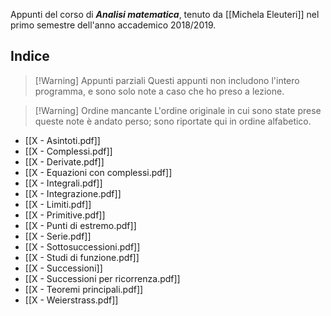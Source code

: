 Appunti del corso di **_Analisi matematica_**, tenuto da [[Michela Eleuteri]] nel primo semestre dell'anno accademico 2018/2019.

## Indice

> [!Warning] Appunti parziali
> Questi appunti non includono l'intero programma, e sono solo note a caso che ho preso a lezione.

> [!Warning] Ordine mancante
> L'ordine originale in cui sono state prese queste note è andato perso; sono riportate qui in ordine alfabetico.

- [[X - Asintoti.pdf]]
- [[X - Complessi.pdf]]
- [[X - Derivate.pdf]]
- [[X - Equazioni con complessi.pdf]]
- [[X - Integrali.pdf]]
- [[X - Integrazione.pdf]]
- [[X - Limiti.pdf]]
- [[X - Primitive.pdf]]
- [[X - Punti di estremo.pdf]]
- [[X - Serie.pdf]]
- [[X - Sottosuccessioni.pdf]]
- [[X - Studi di funzione.pdf]]
- [[X - Successioni]]
- [[X - Successioni per ricorrenza.pdf]]
- [[X - Teoremi principali.pdf]]
- [[X - Weierstrass.pdf]]
